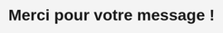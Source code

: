 <!DOCTYPE html>
<html lang="fr">
<head>
  <meta charset="UTF-8">
  <meta name="viewport" content="width=device-width, initial-scale=1.0">
  <title>Merci</title>
  <style>
    body, html {
      height: 100%; /* On donne une hauteur de 100% à html et body */
      margin: 0; /* On enlève les marges par défaut */
      display: flex; /* Utilisation de flexbox pour centrer le contenu */
      justify-content: center; /* Centre horizontalement */
      align-items: center; /* Centre verticalement */
      font-family: Arial, sans-serif; /* Police de caractère */
      background-color: #f4f4f4; /* Couleur de fond */
    }

    h1 {
      font-size: 2rem;
      color: #000025; /* Couleur du texte */
      text-align: center;
    }
  </style>
</head>
<body>
  <h1>Merci pour votre message !</h1>
</body>
</html>
